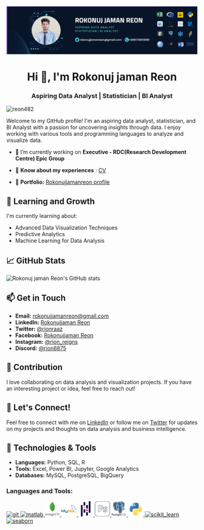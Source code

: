 ![image alt](https://github.com/Reon482/Reon482/blob/092051776d138e610fc92a8ed9c97e0f075dcb69/My%20profile%20Banner.jpg)

<h1 align="center">Hi 👋, I'm Rokonuj jaman Reon</h1>
<h3 align="center">Aspiring Data Analyst | Statistician | BI Analyst </h3>


<p align="left"> <img src="https://komarev.com/ghpvc/?username=reon482&label=Profile%20views&color=0e75b6&style=flat" alt="reon482" /> </p>


Welcome to my GitHub profile! I'm an aspiring data analyst, statistician, and BI Analyst with a passion for uncovering insights through data. I enjoy working with various tools and programming languages to analyze and visualize data.



- 🔭 I’m currently working on **Executive - RDC(Research Development Centre) Epic Group**

- 📄 **Know about my experiences** : [CV](https://drive.google.com/file/d/12wWhXrqxSvR8-eSeDvILxRkDfA7Cm13q/view?usp=sharing)

- 📄 **Portfolio:** [Rokonujjamanreon profile](https://sites.google.com/view/rokonujjamanreon/about)

## 🌱 Learning and Growth

I'm currently learning about:

- Advanced Data Visualization Techniques
- Predictive Analytics
- Machine Learning for Data Analysis


## 📈 GitHub Stats

![Rokonuj jaman Reon's GitHub stats](https://github-readme-stats.vercel.app/api?username=Reon482&show_icons=true&theme=radical)

## 📫 Get in Touch

- **Email:** [rokonujjamanreon@gmail.com](mailto:rokonujjamanreon@gmail.com)
- **LinkedIn:** [Rokonujjaman Reon](https://www.linkedin.com/in/rokonuj-jaman-reon-169349228/)
- **Twitter:** [@rionraaz](https://twitter.com/rionraaz)
- **Facebook:** [Rokonujjaman Reon](https://www.facebook.com/rionreigns.rionreigns)
- **Instagram:** [@rion_reigns](https://www.instagram.com/rion_reigns/?hl=en)
- **Discord:** [@rion6875](https://discordapp.com/users/rion6875)


## 🤝 Contribution

I love collaborating on data analysis and visualization projects. If you have an interesting project or idea, feel free to reach out!

## 💬 Let's Connect!

Feel free to connect with me on [LinkedIn](https://www.linkedin.com/in/rokonuj-jaman-reon-169349228/) or follow me on [Twitter](https://twitter.com/rionraaz) for updates on my projects and thoughts on data analysis and business intelligence.

## 🔧 Technologies & Tools

- **Languages:** Python, SQL, R
- **Tools:** Excel, Power BI, Jupyter, Google Analytics
- **Databases:** MySQL, PostgreSQL, BigQuery

<h3 align="left">Languages and Tools:</h3>
<p align="left"> <a href="https://git-scm.com/" target="_blank" rel="noreferrer"> <img src="https://www.vectorlogo.zone/logos/git-scm/git-scm-icon.svg" alt="git" width="40" height="40"/> </a> <a href="https://www.mathworks.com/" target="_blank" rel="noreferrer"> <img src="https://upload.wikimedia.org/wikipedia/commons/2/21/Matlab_Logo.png" alt="matlab" width="40" height="40"/> </a> <a href="https://www.mongodb.com/" target="_blank" rel="noreferrer"> <img src="https://raw.githubusercontent.com/devicons/devicon/master/icons/mongodb/mongodb-original-wordmark.svg" alt="mongodb" width="40" height="40"/> </a> <a href="https://www.mysql.com/" target="_blank" rel="noreferrer"> <img src="https://raw.githubusercontent.com/devicons/devicon/master/icons/mysql/mysql-original-wordmark.svg" alt="mysql" width="40" height="40"/> </a>  <a href="https://pandas.pydata.org/" target="_blank" rel="noreferrer"> <img src="https://raw.githubusercontent.com/devicons/devicon/2ae2a900d2f041da66e950e4d48052658d850630/icons/pandas/pandas-original.svg" alt="pandas" width="40" height="40"/> </a> <a href="https://www.photoshop.com/en" target="_blank" rel="noreferrer"> <img src="https://raw.githubusercontent.com/devicons/devicon/master/icons/photoshop/photoshop-line.svg" alt="photoshop" width="40" height="40"/> </a> <a href="https://www.postgresql.org" target="_blank" rel="noreferrer"> <img src="https://raw.githubusercontent.com/devicons/devicon/master/icons/postgresql/postgresql-original-wordmark.svg" alt="postgresql" width="40" height="40"/> </a> <a href="https://www.python.org" target="_blank" rel="noreferrer"> <img src="https://raw.githubusercontent.com/devicons/devicon/master/icons/python/python-original.svg" alt="python" width="40" height="40"/> </a> </a> <a href="https://scikit-learn.org/" target="_blank" rel="noreferrer"> <img src="https://upload.wikimedia.org/wikipedia/commons/0/05/Scikit_learn_logo_small.svg" alt="scikit_learn" width="40" height="40"/> </a> <a href="https://seaborn.pydata.org/" target="_blank" rel="noreferrer"> <img src="https://seaborn.pydata.org/_images/logo-mark-lightbg.svg" alt="seaborn" width="40" height="40"/> </a> </p>





